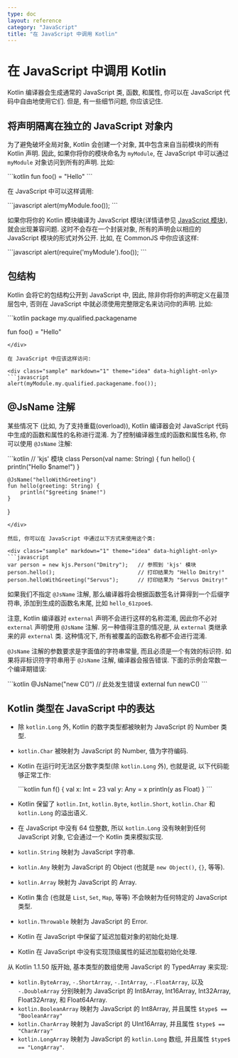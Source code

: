 ```yaml
---
type: doc
layout: reference
category: "JavaScript"
title: "在 JavaScript 中调用 Kotlin"
---
```


# 在 JavaScript 中调用 Kotlin

Kotlin 编译器会生成通常的 JavaScript 类, 函数, 和属性, 你可以在 JavaScript 代码中自由地使用它们.
但是, 有一些细节问题, 你应该记住.

## 将声明隔离在独立的 JavaScript 对象内

为了避免破坏全局对象, Kotlin 会创建一个对象, 其中包含来自当前模块的所有 Kotlin 声明.
因此, 如果你将你的模块命名为 `myModule`, 在 JavaScript 中可以通过 `myModule` 对象访问到所有的声明. 比如:

<div class="sample" markdown="1" theme="idea" data-highlight-only>
```kotlin
fun foo() = "Hello"
```
</div>

在 JavaScript 中可以这样调用:

<div class="sample" markdown="1" theme="idea" data-highlight-only>
```javascript
alert(myModule.foo());
```
</div>

如果你将你的 Kotlin 模块编译为 JavaScript 模块(详情请参见 [JavaScript 模块](js-modules.html)), 就会出现兼容问题.
这时不会存在一个封装对象, 所有的声明会以相应的 JavaScript 模块的形式对外公开. 比如, 在 CommonJS 中你应该这样:

<div class="sample" markdown="1" theme="idea" data-highlight-only>
```javascript
alert(require('myModule').foo());
```
</div>


## 包结构

Kotlin 会将它的包结构公开到 JavaScript 中, 因此, 除非你将你的声明定义在最顶层包中, 否则在 JavaScript 中就必须使用完整限定名来访问你的声明. 比如:

<div class="sample" markdown="1" theme="idea" data-highlight-only>
```kotlin
package my.qualified.packagename

fun foo() = "Hello"
```
</div>

在 JavaScript 中应该这样访问:

<div class="sample" markdown="1" theme="idea" data-highlight-only>
```javascript
alert(myModule.my.qualified.packagename.foo());
```
</div>


## @JsName 注解

某些情况下 (比如, 为了支持重载(overload)), Kotlin 编译器会对 JavaScript 代码中生成的函数和属性的名称进行混淆.
为了控制编译器生成的函数和属性名称, 你可以使用 `@JsName` 注解:

<div class="sample" markdown="1" theme="idea" data-highlight-only>
```kotlin
// 'kjs' 模块
class Person(val name: String) {
    fun hello() {
        println("Hello $name!")
    }

    @JsName("helloWithGreeting")
    fun hello(greeting: String) {
        println("$greeting $name!")
    }
}
```
</div>

然后, 你可以在 JavaScript 中通过以下方式来使用这个类:

<div class="sample" markdown="1" theme="idea" data-highlight-only>
```javascript
var person = new kjs.Person("Dmitry");   // 参照到 'kjs' 模块
person.hello();                          // 打印结果为 "Hello Dmitry!"
person.helloWithGreeting("Servus");      // 打印结果为 "Servus Dmitry!"
```
</div>

如果我们不指定 `@JsName` 注解, 那么编译器将会根据函数签名计算得到一个后缀字符串, 添加到生成的函数名末尾, 比如 `hello_61zpoe$`.

注意, Kotlin 编译器对 `external` 声明不会进行这样的名称混淆, 因此你不必对 `external` 声明使用 `@JsName` 注解.
另一种值得注意的情况是, 从 `external` 类继承来的非 `external` 类. 这种情况下, 所有被覆盖的函数名称都不会进行混淆.

`@JsName` 注解的参数要求是字面值的字符串常量, 而且必须是一个有效的标识符.
如果将非标识符字符串用于 `@JsName` 注解, 编译器会报告错误.
下面的示例会常数一个编译期错误:

<div class="sample" markdown="1" theme="idea" data-highlight-only>
```kotlin
@JsName("new C()")   // 此处发生错误
external fun newC()
```
</div>


## Kotlin 类型在 JavaScript 中的表达

* 除 `kotlin.Long` 外, Kotlin 的数字类型都被映射为 JavaScript 的 Number 类型.
* `kotlin.Char` 被映射为 JavaScript 的 Number, 值为字符编码.
* Kotlin 在运行时无法区分数字类型(除 `kotlin.Long` 外), 也就是说, 以下代码能够正常工作:

  <div class="sample" markdown="1" theme="idea" data-highlight-only>
  ```kotlin
  fun f() {
      val x: Int = 23
      val y: Any = x
      println(y as Float)
  }
  ```
  </div>

* Kotlin 保留了 `kotlin.Int`, `kotlin.Byte`, `kotlin.Short`, `kotlin.Char` 和 `kotlin.Long` 的溢出语义.
* 在 JavaScript 中没有 64 位整数, 所以 `kotlin.Long` 没有映射到任何 JavaScript 对象, 它会通过一个 Kotlin 类来模拟实现.
* `kotlin.String` 映射为 JavaScript 字符串.
* `kotlin.Any` 映射为 JavaScript 的 Object (也就是 `new Object()`, `{}`, 等等).
* `kotlin.Array` 映射为 JavaScript 的 Array.
* Kotlin 集合 (也就是 `List`, `Set`, `Map`, 等等) 不会映射为任何特定的 JavaScript 类型.
* `kotlin.Throwable` 映射为 JavaScript 的 Error.
* Kotlin 在 JavaScript 中保留了延迟加载对象的初始化处理.
* Kotlin 在 JavaScript 中没有实现顶级属性的延迟加载初始化处理.

从 Kotlin 1.1.50 版开始, 基本类型的数组使用 JavaScript 的 TypedArray 来实现:

* `kotlin.ByteArray`, `-.ShortArray`, `-.IntArray`, `-.FloatArray`, 以及 `-.DoubleArray`
分别映射为 JavaScript 的 Int8Array, Int16Array, Int32Array, Float32Array, 和 Float64Array.
* `kotlin.BooleanArray` 映射为 JavaScript 的 Int8Array, 并且属性 `$type$ == "BooleanArray"`
* `kotlin.CharArray` 映射为 JavaScript 的 UInt16Array, 并且属性 `$type$ == "CharArray"`
* `kotlin.LongArray` 映射为 JavaScript 的 `kotlin.Long` 数组, 并且属性 `$type$ == "LongArray"`.
